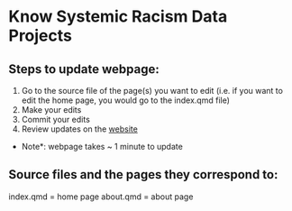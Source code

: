 # Know Systemic Racism Data Projects

## Steps to update webpage:
1. Go to the source file of the page(s) you want to edit (i.e. if you want to edit the home page, you would go to the index.qmd file)
2. Make your edits 
3. Commit your edits
4. Review updates on the [website](https://know-systemic-racism.github.io/)
- Note*: webpage takes ~ 1 minute to update




## Source files and the pages they correspond to:
index.qmd = home page
about.qmd = about page
